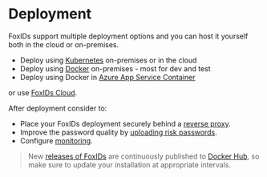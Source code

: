 ﻿# Deployment

FoxIDs support multiple deployment options and you can host it yourself both in the cloud or on-premises.

- Deploy using [Kubernetes](deployment-k8s.md) on-premises or in the cloud
- Deploy using [Docker](deployment-docker.md) on-premises - most for dev and test
- Deploy using Docker in [Azure App Service Container](deployment-azure.md) 

or use [FoxIDs Cloud](https://www.foxids.com/action/signup).

After deployment consider to:

- Place your FoxIDs deployment securely behind a [reverse proxy](reverse-proxy.md).
- Improve the password quality by [uploading risk passwords](risk-passwords.md). 
- Configure [monitoring](monitoring.md).

> New [releases of FoxIDs](https://github.com/ITfoxtec/FoxIDs/releases) are continuously published to [Docker Hub](https://hub.docker.com/u/foxids), so make sure to update your installation at appropriate intervals.